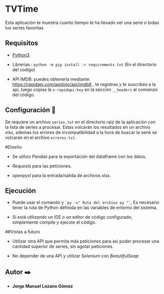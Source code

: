 # TVTime
Esta aplicación te muestra cuanto tiempo te ha llevado ver una serie o todas tus series favoritas

## Requisitos

* [Python3](https://www.python.org/download/releases/3.0/).

* Librerias : ```python -m pip install -r requirements.txt``` (En el directorio del codigo)
  
* API IMDB: puedes obtenerla mediante: https://rapidapi.com/apidojo/api/imdb8 , te registras y te suscribes a la api, luego copias la ```x-rapidapi-key``` en la sección ```__headers``` al comienzo del código.


## Configuración 🔧

Se requiere un archivo ```series.txt``` en el directorio raiz de la aplicación con la lista de series a procesar.
Estas volcarán los resultados en un archivo xlsx, ademas los errores de incompatibilidad a la hora de buscar la serie se volcarán en el archivo ```errores.txt```.

#Diseño

* Se utilizo *Pandas* para la exportación del dataframe con los datos.

* *Requests* para las peticiones.

* *openpyxl* para la entrada/salida de archivos xlsx.


## Ejecución

 * Puede usar el comando y `` `py -u" Ruta del archivo py "` ``, Es necesario tener la ruta de Python definida en las variables de entorno del sistema.

* Si está utilizando un IDE o un editor de código configurado, simplemente compile y ejecute el código.

##Vistas a futuro

* Utilizar otra API que permita más peticiones para asi poder procesar una cantidad superior de series, sin agotar peticiones.

* No depender de una API y utilizar *Selenium* con *BeautifulSoap*


## Autor ✒️

* **Jorge Manuel Lozano Gómez**
